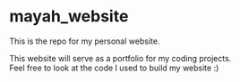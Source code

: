 # mayah_website
This is the repo for my personal website.    

This website will serve as a portfolio for my coding projects.  
Feel free to look at the code I used to build my website :)
